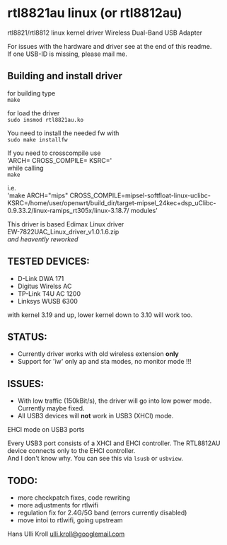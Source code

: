rtl8821au linux (or rtl8812au)
==============================

rtl8821/rtl8812 linux kernel driver Wireless Dual-Band USB Adapter

For issues with the hardware and driver see at the end of this readme.  
If one USB-ID is missing, please mail me.

Building and install driver
---------------------------

for building type  
`make`  

for load the driver  
`sudo insmod rtl8821au.ko`  

You need to install the needed fw with  
`sudo make installfw`  

If you need to crosscompile use  
'ARCH= CROSS_COMPILE= KSRC='  
while calling  
`make`

i.e.  
'make ARCH="mips" CROSS_COMPILE=mipsel-softfloat-linux-uclibc- KSRC=/home/user/openwrt/build_dir/target-mipsel_24kec+dsp_uClibc-0.9.33.2/linux-ramips_rt305x/linux-3.18.7/ modules'  

This driver is based Edimax Linux driver  
EW-7822UAC_Linux_driver_v1.0.1.6.zip  
*and heavently reworked*

TESTED DEVICES:
---------------
* D-Link DWA 171  
* Digitus Wirelss AC  
* TP-Link T4U AC 1200  
* Linksys WUSB 6300  

with kernel 3.19 and up, lower kernel down to 3.10 will work too.

STATUS:
-------
* Currently driver works with old wireless extension **only**
* Support for 'iw' only ap and sta modes, no monitor mode !!!

ISSUES:
-------
- With low traffic (150kBit/s), the driver will go into low power mode. Currently maybe fixed.
- All USB3 devices will **not** work in USB3 (XHCI) mode.

EHCI mode on USB3 ports

Every USB3 port consists of a XHCI and EHCI controller. The RTL8812AU device connects only to the EHCI controller.  
And I don't know why. You can see this via `lsusb` or `usbview`.


TODO:
-----
- more checkpatch fixes, code rewriting  
- more adjustments for rtlwifi
- regulation fix for 2.4G/5G band (errors currently disabled)
- move intoi to rtlwifi, going upstream  


Hans Ulli Kroll <ulli.kroll@googlemail.com>

